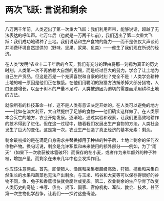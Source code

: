 # 两次飞跃: 言说和剩余

------

八万两千年前，人类迈出了第一次重大飞跃：我们利用声带，能够说话，超越了无法表达的呼叫声。七万年后（也就是一万两千年前），我们迈出了第二次重大飞跃：我们成功地耕种了土地。我们说话和生产食物的能力——而不是仅仅大声谈论并消费环境自然提供的（野味、坚果、浆果、鱼类）——催生了我们现在所说的经济。

在人类“发明”农业十二千年后的今天，我们有充分的理由将那一刻视为真正的历史时刻。人类第一次不再依赖大自然的恩赐，而是经过巨大的努力，学会了让土地为自己生产货品。但这是否是一个充满喜悦和自豪的时刻？完全不是！人类学会耕种土地的唯一原因是他们正在挨饿。在他们用聪明的狩猎方法捕杀掉大部分猎物，人口迅速增长，以至于树木的产量不足时，人类被迫因为迫切的需要而采用耕种土地的方法。

就像所有的科技革命一样，这不是人类有意识决定开始的。在人类可以避免的地方——比如在澳大利亚，大自然提供了足够的食物——他们确实这样做了。在人类原本会灭亡的地方，农业开始发展。逐渐地，通过实验和观察，让我们更高效地耕作的技术得到了进化。但在这一过程中，随着我们发展出生产食物的方法，人类社会发生了巨大的变化。这是第一次，农业生产创造了真正经济的基本元素：剩余。

剩余最初指的是在满足自身需求并替换掉用于种植的种子后，土地上剩余的任何农作物产物。换句话说，剩余是允许积累和未来使用的额外部分——例如，为了“雨天”（如果下一次收获被冰雹破坏）而保存的冬小麦，或者作为来年额外的种子种植，增加产量，而剩余在未来几年中也会发挥作用。

你应该注意两点。首先，即使猎人、渔民和采集者超级高效，狩猎、捕鱼和采集自然生长的水果和蔬菜也无法产出剩余。与玉米、稻谷和大麦等可以保存得很好的谷物不同，鱼、兔子和香蕉很快就会腐烂或变质。第二，农业剩余的生产孕育了改变人类历史的奇迹：书写、债务、货币、国家、官僚机构、军队、教会、技术，甚至第一次生物化学战争。让我们一一探讨这些奇迹。
